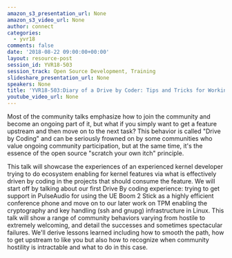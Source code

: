 ```yaml
---
amazon_s3_presentation_url: None
amazon_s3_video_url: None
author: connect
categories:
  - yvr18
comments: false
date: '2018-08-22 09:00:00+00:00'
layout: resource-post
session_id: YVR18-503
session_track: Open Source Development, Training
slideshare_presentation_url: None
speakers: None
title: 'YVR18-503:Diary of a Drive by Coder: Tips and Tricks for Working with Upstream'
youtube_video_url: None
---
```


  Most of the community talks emphasize how to join the community and become an ongoing part of it, but what if you simply want to get a feature upstream and then move on to the next task? This behavior is called "Drive by Coding" and can be seriously frowned on by some communities who value ongoing community participation, but at the same time, it's the essence of the open source "scratch your own itch" principle.

  This talk will showcase the experiences of an experienced kernel developer trying to do ecosystem enabling for kernel features via what is effectively driven by coding in the projects that should consume the feature. We will start off by talking about our first Drive By coding experience: trying to get support in PulseAudio for using the UE Boom 2 Stick as a highly efficient conference phone and move on to our later work on TPM enabling the cryptography and key handling (ssh and gnupg) infrastructure in Linux. This talk will show a range of community behaviors varying from hostile to extremely welcoming, and detail the successes and sometimes spectacular failures. We'll derive lessons learned including how to smooth the path, how to get upstream to like you but also how to recognize when community hostility is intractable and what to do in this case.